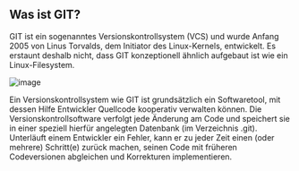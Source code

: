## Was ist GIT?

GIT ist ein sogenanntes Versionskontrollsystem (VCS) und wurde Anfang 2005 von Linus Torvalds, dem Initiator des Linux-Kernels, entwickelt. Es erstaunt deshalb nicht, dass GIT konzeptionell ähnlich aufgebaut ist wie ein Linux-Filesystem. 

![image](https://github.com/Sladji10/SladjanMiljkovic_Dossier_M319/assets/151041603/a9120198-d795-4b7d-94eb-06e59850ba35)

Ein Versionskontrollsystem  wie GIT ist grundsätzlich ein Softwaretool, mit dessen Hilfe Entwickler Quellcode kooperativ verwalten können. Die Versionskontrollsoftware verfolgt jede Änderung am Code und speichert sie in einer speziell hierfür angelegten Datenbank (im Verzeichnis .git). Unterläuft einem Entwickler ein Fehler, kann er zu jeder Zeit einen (oder mehrere) Schritt(e) zurück machen, seinen Code mit früheren Codeversionen abgleichen und Korrekturen implementieren.
